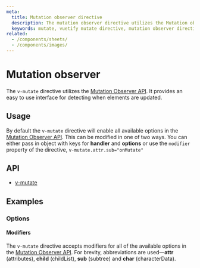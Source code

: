 ```yaml
---
meta:
  title: Mutation observer directive
  description: The mutation observer directive utilizes the Mutation observer API. It allows you to determine when elements are updated.
  keywords: mutate, vuetify mutate directive, mutation observer directive
related:
  - /components/sheets/
  - /components/images/
---
```


# Mutation observer

The `v-mutate` directive utilizes the [Mutation Observer API](https://developer.mozilla.org/en-US/docs/Web/API/MutationObserver). It provides an easy to use interface for detecting when elements are updated.

<entry-ad />

## Usage

By default the `v-mutate` directive will enable all available options in the [Mutation Observer API](https://developer.mozilla.org/en-US/docs/Web/API/MutationObserver). This can be modified in one of two ways. You can either pass in object with keys for **handler** and **options** or use the `modifier` property of the directive, `v-mutate.attr.sub="onMutate"`

<example file="v-mutate/usage" />

## API

- [v-mutate](/api/v-mutate)

<api-section page="directives/mutate" />

## Examples

### Options

#### Modifiers

The `v-mutate` directive accepts modifiers for all of the available options in the [Mutation Observer API](https://developer.mozilla.org/en-US/docs/Web/API/MutationObserver). For brevity, abbreviations are used—**attr** (attributes), **child** (childList), **sub** (subtree) and **char** (characterData).

<example file="v-mutate/option-modifiers" />

<backmatter />
